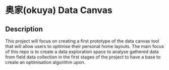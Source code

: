 # 奥家(okuya) Data Canvas

## Description
This project will focus on creating a first prototype of the data canvas tool that will allow users to optimise their personal home layouts.
The main focus of this repo is to create a data exploration space to analyse gathered data from field data collection in the first stages of the project to have a base to create an optimisation algorithm upon.
